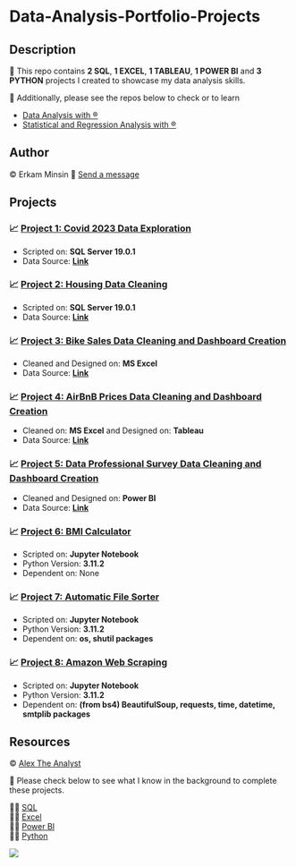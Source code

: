 # Data-Analysis-Portfolio-Projects

## Description
:pushpin: This repo contains **2 SQL**, **1 EXCEL**, **1 TABLEAU**, **1 POWER BI** and **3 PYTHON** projects I created to showcase my data analysis skills.  

:pushpin: Additionally, please see the repos below to check or to learn   
+ [Data Analysis with :registered:](https://github.com/eminsin/Learn-R-for-Data-Analysis)    
+ [Statistical and Regression Analysis with :registered:](https://github.com/eminsin/Learn-Statistics-and-Regression-Analysis)   
## Author
:copyright: Erkam Minsin    :email: [Send a message](https://www.linkedin.com/in/erkam-minsin-msc-37537514a/)
## Projects
### :chart_with_upwards_trend: [Project 1: Covid 2023 Data Exploration](https://github.com/eminsin/Data-Analysis-Portfolio-Projects/blob/main/Covid2023.sql)
+ Scripted on: **SQL Server 19.0.1**
+ Data Source: **[Link](https://ourworldindata.org/covid-deaths)**
### :chart_with_upwards_trend: [Project 2: Housing Data Cleaning](https://github.com/eminsin/Data-Analysis-Portfolio-Projects/blob/main/NashvilleHousing.sql)
+ Scripted on: **SQL Server 19.0.1**
+ Data Source: **[Link](https://github.com/AlexTheAnalyst/PortfolioProjects/blob/main/Nashville%20Housing%20Data%20for%20Data%20Cleaning.xlsx)**
### :chart_with_upwards_trend: [Project 3: Bike Sales Data Cleaning and Dashboard Creation](https://github.com/eminsin/Data-Analysis-Portfolio-Projects/blob/main/Excel%20Project%20Dataset.xlsx)
+ Cleaned and Designed on: **MS Excel**
+ Data Source: **[Link](https://github.com/AlexTheAnalyst/Excel-Tutorial/blob/main/Excel%20Project%20Dataset.xlsx)**
### :chart_with_upwards_trend: [Project 4: AirBnB Prices Data Cleaning and Dashboard Creation](https://public.tableau.com/app/profile/erkam.minsin/viz/VizofAirBnBSeattle/Dashboard1)
+ Cleaned on: **MS Excel** and Designed on: **Tableau**
+ Data Source: **[Link](https://www.kaggle.com/datasets/alexanderfreberg/airbnb-listings-2016-dataset)**
### :chart_with_upwards_trend: [Project 5: Data Professional Survey Data Cleaning and Dashboard Creation](https://github.com/eminsin/Data-Analysis-Portfolio-Projects/blob/main/Project.pbix)
+ Cleaned and Designed on: **Power BI**
+ Data Source: **[Link](https://github.com/AlexTheAnalyst/Power-BI/blob/main/Power%20BI%20-%20Final%20Project.xlsx)**
### :chart_with_upwards_trend: [Project 6: BMI Calculator](https://github.com/eminsin/Data-Analysis-Portfolio-Projects/blob/main/BMI%20Calculator%20.ipynb)
+ Scripted on: **Jupyter Notebook**
+ Python Version: **3.11.2**
+ Dependent on: None
### :chart_with_upwards_trend: [Project 7: Automatic File Sorter](https://github.com/eminsin/Data-Analysis-Portfolio-Projects/blob/main/Automatic%20Files%20Sorter.ipynb)
+ Scripted on: **Jupyter Notebook**
+ Python Version: **3.11.2**
+ Dependent on: **os, shutil packages**
### :chart_with_upwards_trend: [Project 8: Amazon Web Scraping](https://github.com/eminsin/Data-Analysis-Portfolio-Projects/blob/main/Amazon%20Web%20Scraping%20Using%20Python.ipynb)
+ Scripted on: **Jupyter Notebook**
+ Python Version: **3.11.2**
+ Dependent on: **(from bs4) BeautifulSoup, requests, time, datetime, smtplib packages**

## Resources
:copyright: [Alex The Analyst](https://www.youtube.com/watch?v=rGx1QNdYzvs&list=PLUaB-1hjhk8FE_XZ87vPPSfHqb6OcM0cF)   

:pushpin: Please check below to see what I know in the background to complete these projects.   

  :man_student: [SQL](https://github.com/eminsin/Learn-SQL-for-Data-Analysis)   
  :man_student: [Excel](https://github.com/eminsin/Learn-Excel-for-Data-Analysis)   
  :man_student: [Power BI](https://github.com/eminsin/Learn-PowerBI-for-Data-Analysis)    
  :man_student: [Python](https://github.com/eminsin/Learn-Python-for-Data-Analysis)   
  
![](https://github.com/eminsin/Data-Analysis-Portfolio-Projects/blob/main/certification/Data%20Analytics%20Bootcamp%20Certification%20of%20Completion.png)   
  

